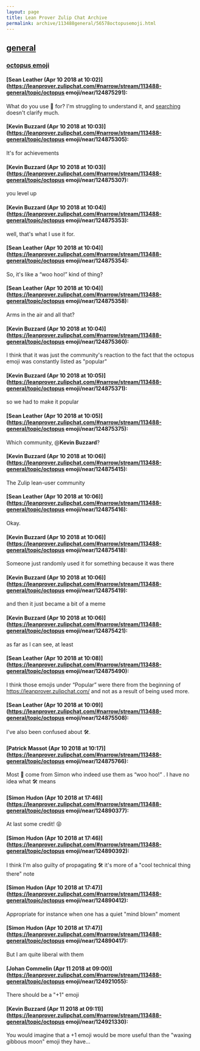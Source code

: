 ```yaml
---
layout: page
title: Lean Prover Zulip Chat Archive 
permalink: archive/113488general/56578octopusemoji.html
---
```


## [general](index.html)
### [octopus emoji](56578octopusemoji.html)

#### [Sean Leather (Apr 10 2018 at 10:02)](https://leanprover.zulipchat.com/#narrow/stream/113488-general/topic/octopus emoji/near/124875291):
What do you use :octopus: for? I'm struggling to understand it, and [searching](https://www.google.com/search?q=octopus+emoji) doesn't clarify much.

#### [Kevin Buzzard (Apr 10 2018 at 10:03)](https://leanprover.zulipchat.com/#narrow/stream/113488-general/topic/octopus emoji/near/124875305):
It's for achievements

#### [Kevin Buzzard (Apr 10 2018 at 10:03)](https://leanprover.zulipchat.com/#narrow/stream/113488-general/topic/octopus emoji/near/124875307):
you level up

#### [Kevin Buzzard (Apr 10 2018 at 10:04)](https://leanprover.zulipchat.com/#narrow/stream/113488-general/topic/octopus emoji/near/124875353):
well, that's what I use it for.

#### [Sean Leather (Apr 10 2018 at 10:04)](https://leanprover.zulipchat.com/#narrow/stream/113488-general/topic/octopus emoji/near/124875354):
So, it's like a “woo hoo!” kind of thing?

#### [Sean Leather (Apr 10 2018 at 10:04)](https://leanprover.zulipchat.com/#narrow/stream/113488-general/topic/octopus emoji/near/124875358):
Arms in the air and all that?

#### [Kevin Buzzard (Apr 10 2018 at 10:04)](https://leanprover.zulipchat.com/#narrow/stream/113488-general/topic/octopus emoji/near/124875360):
I think that it was just the community's reaction to the fact that the octopus emoji was constantly listed as "popular"

#### [Kevin Buzzard (Apr 10 2018 at 10:05)](https://leanprover.zulipchat.com/#narrow/stream/113488-general/topic/octopus emoji/near/124875371):
so we had to make it popular

#### [Sean Leather (Apr 10 2018 at 10:05)](https://leanprover.zulipchat.com/#narrow/stream/113488-general/topic/octopus emoji/near/124875375):
Which community, @**Kevin Buzzard**?

#### [Kevin Buzzard (Apr 10 2018 at 10:06)](https://leanprover.zulipchat.com/#narrow/stream/113488-general/topic/octopus emoji/near/124875415):
The Zulip lean-user community

#### [Sean Leather (Apr 10 2018 at 10:06)](https://leanprover.zulipchat.com/#narrow/stream/113488-general/topic/octopus emoji/near/124875416):
Okay.

#### [Kevin Buzzard (Apr 10 2018 at 10:06)](https://leanprover.zulipchat.com/#narrow/stream/113488-general/topic/octopus emoji/near/124875418):
Someone just randomly used it for something because it was there

#### [Kevin Buzzard (Apr 10 2018 at 10:06)](https://leanprover.zulipchat.com/#narrow/stream/113488-general/topic/octopus emoji/near/124875419):
and then it just became a bit of a meme

#### [Kevin Buzzard (Apr 10 2018 at 10:06)](https://leanprover.zulipchat.com/#narrow/stream/113488-general/topic/octopus emoji/near/124875421):
as far as I can see, at least

#### [Sean Leather (Apr 10 2018 at 10:08)](https://leanprover.zulipchat.com/#narrow/stream/113488-general/topic/octopus emoji/near/124875490):
I think those emojis under “Popular” were there from the beginning of https://leanprover.zulipchat.com/ and not as a result of being used more.

#### [Sean Leather (Apr 10 2018 at 10:09)](https://leanprover.zulipchat.com/#narrow/stream/113488-general/topic/octopus emoji/near/124875508):
I've also been confused about :hammer_and_wrench:.

#### [Patrick Massot (Apr 10 2018 at 10:17)](https://leanprover.zulipchat.com/#narrow/stream/113488-general/topic/octopus emoji/near/124875766):
Most :octopus: come from Simon who indeed use them as “woo hoo!” . I have no idea what :hammer_and_wrench:  means

#### [Simon Hudon (Apr 10 2018 at 17:46)](https://leanprover.zulipchat.com/#narrow/stream/113488-general/topic/octopus emoji/near/124890377):
At last some credit! :stuck_out_tongue_closed_eyes:

#### [Simon Hudon (Apr 10 2018 at 17:46)](https://leanprover.zulipchat.com/#narrow/stream/113488-general/topic/octopus emoji/near/124890392):
I think I'm also guilty of propagating :hammer_and_wrench: it's more of a "cool technical thing there" note

#### [Simon Hudon (Apr 10 2018 at 17:47)](https://leanprover.zulipchat.com/#narrow/stream/113488-general/topic/octopus emoji/near/124890412):
Appropriate for instance when one has a quiet "mind blown" moment

#### [Simon Hudon (Apr 10 2018 at 17:47)](https://leanprover.zulipchat.com/#narrow/stream/113488-general/topic/octopus emoji/near/124890417):
But I am quite liberal with them

#### [Johan Commelin (Apr 11 2018 at 09:00)](https://leanprover.zulipchat.com/#narrow/stream/113488-general/topic/octopus emoji/near/124921055):
There should be a "+1" emoji

#### [Kevin Buzzard (Apr 11 2018 at 09:11)](https://leanprover.zulipchat.com/#narrow/stream/113488-general/topic/octopus emoji/near/124921330):
You would imagine that a +1 emoji would be more useful than the "waxing gibbous moon" emoji they have...

